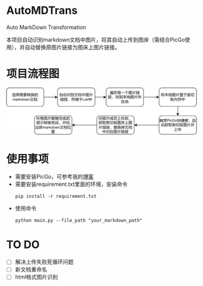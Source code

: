 # AutoMDTrans

Auto MarkDown Transformation

本项目自动识别markdown文档中图片，将其自动上传到图床（需结合PicGo使用），并自动替换原图片链接为图床上图片链接。

# 项目流程图

![img](img/flow.png)

# 使用事项

- 需要安装PicGo，可参考我的[博客](https://blog.csdn.net/qq_32614873/article/details/126286121?csdn_share_tail=%7B%22type%22%3A%22blog%22%2C%22rType%22%3A%22article%22%2C%22rId%22%3A%22126286121%22%2C%22source%22%3A%22qq_32614873%22%7D&ctrtid=m1dMr)
- 需要安装requirement.txt里面的环境，安装命令
  ```
  pip install -r requirement.txt
  ```
- 使用命令
  ```
  python main.py --file_path "your_markdown_path"
  ```

# TO DO

* [ ] 解决上传失败死循环问题
* [ ] 新文档重命名
* [ ] html格式图片识别
